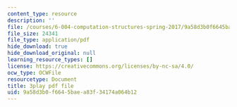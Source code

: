 ```yaml
---
content_type: resource
description: ''
file: /courses/6-004-computation-structures-spring-2017/9a58d3b0f6645baea83f34174a064b12_br3mu-IK9N8.pdf
file_size: 24341
file_type: application/pdf
hide_download: true
hide_download_original: null
learning_resource_types: []
license: https://creativecommons.org/licenses/by-nc-sa/4.0/
ocw_type: OCWFile
resourcetype: Document
title: 3play pdf file
uid: 9a58d3b0-f664-5bae-a83f-34174a064b12
---
```

